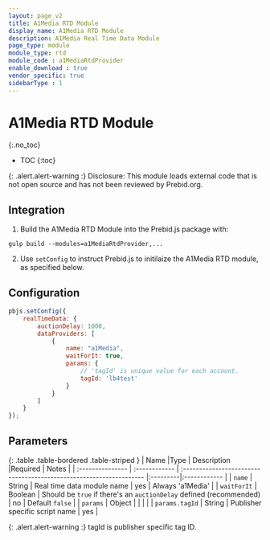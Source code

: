 ```yaml
---
layout: page_v2
title: A1Media RTD Module
display_name: A1Media RTD Module
description: A1Media Real Time Data Module
page_type: module
module_type: rtd
module_code : a1MediaRtdProvider
enable_download : true
vendor_specific: true
sidebarType : 1
---
```


# A1Media RTD Module
{:.no_toc}

* TOC
{:toc}

{: .alert.alert-warning :}
Disclosure: This module loads external code that is not open source and has not been reviewed by Prebid.org.

## Integration

1) Build the A1Media RTD Module into the Prebid.js package with:

```
gulp build --modules=a1MediaRtdProvider,...
```

2) Use `setConfig` to instruct Prebid.js to initilaize the A1Media RTD module, as specified below.

## Configuration

```javascript
pbjs.setConfig({
    realTimeData: {
        auctionDelay: 1000,
        dataProviders: [
            {
                name: "a1Media",
                waitForIt: true,
                params: {
                    // 'tagId' is unique value for each account.
                    tagId: 'lb4test'
                }
            }
        ]
    }
});
```

## Parameters

{: .table .table-bordered .table-striped }
| Name             |Type           | Description                                                         |Required | Notes  |
| :--------------- | :------------ | :------------------------------------------------------------------ |:---------|:------------ |
| `name`           | String        | Real time data module name                                          | yes     | Always 'a1Media' |
| `waitForIt`      | Boolean       | Should be `true` if there's an `auctionDelay` defined (recommended) | no      | Default `false` |
| `params`         | Object        | |  | |
| `params.tagId`     | String        | Publisher specific script name                             | yes       | 


{: .alert.alert-warning :}
tagId is publisher specific tag ID.
